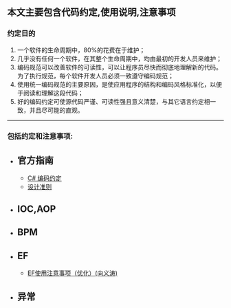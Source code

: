 ## 本文主要包含代码约定,使用说明,注意事项

### 约定目的

1.  一个软件的生命周期中，80%的花费在于维护；
1.  几乎没有任何一个软件，在其整个生命周期中，均由最初的开发人员来维护；
1.  编码规范可以改善软件的可读性，可以让程序员尽快而彻底地理解新的代码。为了执行规范，每个软件开发人员必须一致遵守编码规范；
1.  使用统一编码规范的主要原因，是使应用程序的结构和编码风格标准化，以便于阅读和理解这段代码；
1.  好的编码约定可使源代码严谨、可读性强且意义清楚，与其它语言约定相一致，并且尽可能的直观。


***

### 包括约定和注意事项:

- ## 官方指南
  + [C# 编码约定](https://docs.microsoft.com/zh-cn/dotnet/csharp/programming-guide/inside-a-program/coding-conventions)
  + [设计准则](https://docs.microsoft.com/zh-cn/dotnet/standard/design-guidelines/)
- ## IOC,AOP
- ## BPM
- ## EF
  + [EF使用注意事项（优化）(向义涛)](https://github.com/jzt-erp/CodeStyle/wiki/EF%E4%BD%BF%E7%94%A8%E6%B3%A8%E6%84%8F%E4%BA%8B%E9%A1%B9%EF%BC%88%E4%BC%98%E5%8C%96%EF%BC%89)
- ## 异常
